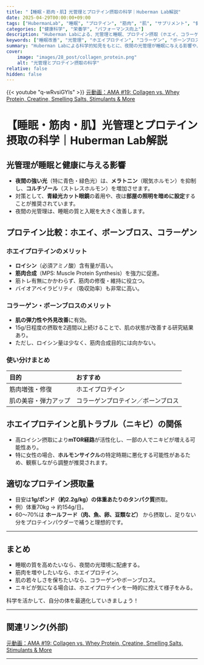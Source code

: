 ```yaml
---
title: "【睡眠・筋肉・肌】光管理とプロテイン摂取の科学｜Huberman Lab解説"
date: 2025-04-29T00:00:00+09:00
tags: ["HubermanLab", "睡眠", "プロテイン", "筋肉", "肌", "サプリメント", "健康科学"]
categories: ["健康科学", "栄養学", "パフォーマンス向上"]
description: "Huberman Labによる、光管理と睡眠、プロテイン摂取（ホエイ、コラーゲン、ボーンブロス）の科学的解説。健康、筋肉増強、肌の改善に役立つ知識を網羅します。"
keywords: ["睡眠改善", "光管理", "ホエイプロテイン", "コラーゲン", "ボーンブロス", "筋肥大", "肌の健康", "Huberman Lab"]
summary: "Huberman Labによる科学的知見をもとに、夜間の光管理が睡眠に与える影響や、ホエイプロテイン・コラーゲン・ボーンブロスの違い、筋肉・肌への効果を解説します。"
cover:
    image: "images/28_post/collagen_protein.png"
    alt: "光管理とプロテイン摂取の科学"
relative: false
hidden: false
---
```


{{< youtube "q-wRvsiGYIs" >}}
[元動画：AMA #19: Collagen vs. Whey Protein, Creatine, Smelling Salts, Stimulants & More](https://www.youtube.com/watch?v=q-wRvsiGYIs)

# 【睡眠・筋肉・肌】光管理とプロテイン摂取の科学｜Huberman Lab解説

## 光管理が睡眠と健康に与える影響

- **夜間の強い光**（特に青色・緑色光）は、**メラトニン**（眠気ホルモン）を抑制し、**コルチゾール**（ストレスホルモン）を増加させます。
- 対策として、**青緑光カット眼鏡**の着用や、夜は**部屋の照明を暗めに設定**することが推奨されています。
- 夜間の光管理は、睡眠の質と入眠を大きく改善します。

## プロテイン比較：ホエイ、ボーンブロス、コラーゲン

### ホエイプロテインのメリット
- **ロイシン**（必須アミノ酸）含有量が高い。
- **筋肉合成**（MPS: Muscle Protein Synthesis）を強力に促進。
- 筋トレ有無にかかわらず、筋肉の修復・維持に役立つ。
- バイオアベイラビリティ（吸収効率）も非常に高い。

### コラーゲン・ボーンブロスのメリット
- **肌の弾力性や外見改善**に有効。
- 15g/日程度の摂取を2週間以上続けることで、肌の状態が改善する研究結果あり。
- ただし、ロイシン量は少なく、筋肉合成目的には向かない。

### 使い分けまとめ
| 目的 | おすすめ |
|:---|:---|
| 筋肉増強・修復 | ホエイプロテイン |
| 肌の美容・弾力アップ | コラーゲンプロテイン／ボーンブロス |

## ホエイプロテインと肌トラブル（ニキビ）の関係

- 高ロイシン摂取により**mTOR経路**が活性化し、一部の人でニキビが増える可能性あり。
- 特に女性の場合、**ホルモンサイクル**の特定時期に悪化する可能性があるため、観察しながら調整が推奨されます。

## 適切なプロテイン摂取量

- 目安は**1g/ポンド（約2.2g/kg）**の**体重あたりのタンパク質**摂取。
- 例）体重70kg → 約154g/日。
- 60～70%は **ホールフード（肉、魚、卵、豆類など）** から摂取し、足りない分をプロテインパウダーで補うと理想的です。

---

## まとめ

- 睡眠の質を高めたいなら、夜間の光環境に配慮する。
- 筋肉を増やしたいなら、ホエイプロテイン。
- 肌の若々しさを保ちたいなら、コラーゲンやボーンブロス。
- ニキビが気になる場合は、ホエイプロテインを一時的に控えて様子をみる。

科学を活かして、自分の体を最適化していきましょう！

---

## 関連リンク(外部)
[元動画：AMA #19: Collagen vs. Whey Protein, Creatine, Smelling Salts, Stimulants & More](https://www.youtube.com/watch?v=q-wRvsiGYIs)

---

